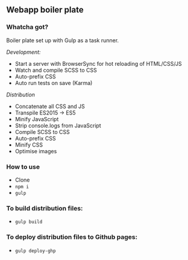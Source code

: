 ## Webapp boiler plate

### Whatcha got?
Boiler plate set up with Gulp as a task runner.

<i>Development:</i>
* Start a server with BrowserSync for hot reloading of HTML/CSS/JS
* Watch and compile SCSS to CSS
* Auto-prefix CSS
* Auto run tests on save (Karma)

<i>Distribution</i>
* Concatenate all CSS and JS
* Transpile ES2015 -> ES5
* Minify JavaScript
* Strip console.logs from JavaScript
* Compile SCSS to CSS
* Auto-prefix CSS
* Minify CSS
* Optimise images

### How to use
* Clone
* `npm i`
* `gulp`

### To build distribution files:
* `gulp build`

### To deploy distribution files to Github pages:
* `gulp deploy-ghp`